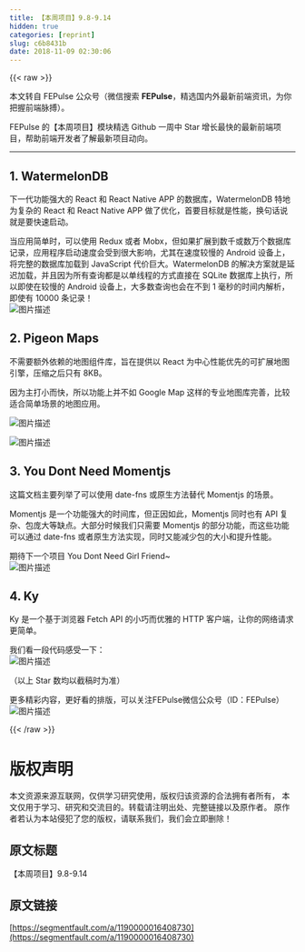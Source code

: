 ```yaml
---
title: 【本周项目】9.8-9.14
hidden: true
categories: [reprint]
slug: c6b8431b
date: 2018-11-09 02:30:06
---
```


{{< raw >}}
<p>&#x672C;&#x6587;&#x8F6C;&#x81EA; FEPulse &#x516C;&#x4F17;&#x53F7;&#xFF08;&#x5FAE;&#x4FE1;&#x641C;&#x7D22; <strong>FEPulse</strong>&#xFF0C;&#x7CBE;&#x9009;&#x56FD;&#x5185;&#x5916;&#x6700;&#x65B0;&#x524D;&#x7AEF;&#x8D44;&#x8BAF;&#xFF0C;&#x4E3A;&#x4F60;&#x628A;&#x63E1;&#x524D;&#x7AEF;&#x8109;&#x640F;&#xFF09;&#x3002;</p><p>FEPulse &#x7684;&#x3010;&#x672C;&#x5468;&#x9879;&#x76EE;&#x3011;&#x6A21;&#x5757;&#x7CBE;&#x9009; Github &#x4E00;&#x5468;&#x4E2D; Star &#x589E;&#x957F;&#x6700;&#x5FEB;&#x7684;&#x6700;&#x65B0;&#x524D;&#x7AEF;&#x9879;&#x76EE;&#xFF0C;&#x5E2E;&#x52A9;&#x524D;&#x7AEF;&#x5F00;&#x53D1;&#x8005;&#x4E86;&#x89E3;&#x6700;&#x65B0;&#x9879;&#x76EE;&#x52A8;&#x5411;&#x3002;</p><hr><h2 id="articleHeader0">1. WatermelonDB</h2><p>&#x4E0B;&#x4E00;&#x4EE3;&#x529F;&#x80FD;&#x5F3A;&#x5927;&#x7684; React &#x548C; React Native APP &#x7684;&#x6570;&#x636E;&#x5E93;&#xFF0C;WatermelonDB &#x7279;&#x5730;&#x4E3A;&#x590D;&#x6742;&#x7684; React &#x548C; React Native APP &#x505A;&#x4E86;&#x4F18;&#x5316;&#xFF0C;&#x9996;&#x8981;&#x76EE;&#x6807;&#x5C31;&#x662F;&#x6027;&#x80FD;&#xFF0C;&#x6362;&#x53E5;&#x8BDD;&#x8BF4;&#x5C31;&#x662F;&#x8981;&#x5FEB;&#x901F;&#x542F;&#x52A8;&#x3002;</p><p>&#x5F53;&#x5E94;&#x7528;&#x7B80;&#x5355;&#x65F6;&#xFF0C;&#x53EF;&#x4EE5;&#x4F7F;&#x7528; Redux &#x6216;&#x8005; Mobx&#xFF0C;&#x4F46;&#x5982;&#x679C;&#x6269;&#x5C55;&#x5230;&#x6570;&#x5343;&#x6216;&#x6570;&#x4E07;&#x4E2A;&#x6570;&#x636E;&#x5E93;&#x8BB0;&#x5F55;&#xFF0C;&#x5E94;&#x7528;&#x7A0B;&#x5E8F;&#x542F;&#x52A8;&#x901F;&#x5EA6;&#x4F1A;&#x53D7;&#x5230;&#x5F88;&#x5927;&#x5F71;&#x54CD;&#xFF0C;&#x5C24;&#x5176;&#x5728;&#x901F;&#x5EA6;&#x8F83;&#x6162;&#x7684; Android &#x8BBE;&#x5907;&#x4E0A;&#xFF0C;&#x5C06;&#x5B8C;&#x6574;&#x7684;&#x6570;&#x636E;&#x5E93;&#x52A0;&#x8F7D;&#x5230; JavaScript &#x4EE3;&#x4EF7;&#x5DE8;&#x5927;&#x3002;WatermelonDB &#x7684;&#x89E3;&#x51B3;&#x65B9;&#x6848;&#x5C31;&#x662F;&#x5EF6;&#x8FDF;&#x52A0;&#x8F7D;&#xFF0C;&#x5E76;&#x4E14;&#x56E0;&#x4E3A;&#x6240;&#x6709;&#x67E5;&#x8BE2;&#x90FD;&#x662F;&#x4EE5;&#x5355;&#x7EBF;&#x7A0B;&#x7684;&#x65B9;&#x5F0F;&#x76F4;&#x63A5;&#x5728; SQLite &#x6570;&#x636E;&#x5E93;&#x4E0A;&#x6267;&#x884C;&#xFF0C;&#x6240;&#x4EE5;&#x5373;&#x4F7F;&#x5728;&#x8F83;&#x6162;&#x7684; Android &#x8BBE;&#x5907;&#x4E0A;&#xFF0C;&#x5927;&#x591A;&#x6570;&#x67E5;&#x8BE2;&#x4E5F;&#x4F1A;&#x5728;&#x4E0D;&#x5230; 1 &#x6BEB;&#x79D2;&#x7684;&#x65F6;&#x95F4;&#x5185;&#x89E3;&#x6790;&#xFF0C;&#x5373;&#x4F7F;&#x6709; 10000 &#x6761;&#x8BB0;&#x5F55;&#xFF01;<br><span class="img-wrap"><img data-src="/img/bVbg0OP?w=1078&amp;h=918" src="https://static.alili.tech/img/bVbg0OP?w=1078&amp;h=918" alt="&#x56FE;&#x7247;&#x63CF;&#x8FF0;" title="&#x56FE;&#x7247;&#x63CF;&#x8FF0;" style="cursor:pointer;display:inline"></span></p><h2 id="articleHeader1">2. Pigeon Maps</h2><p>&#x4E0D;&#x9700;&#x8981;&#x989D;&#x5916;&#x4F9D;&#x8D56;&#x7684;&#x5730;&#x56FE;&#x7EC4;&#x4EF6;&#x5E93;&#xFF0C;&#x65E8;&#x5728;&#x63D0;&#x4F9B;&#x4EE5; React &#x4E3A;&#x4E2D;&#x5FC3;&#x6027;&#x80FD;&#x4F18;&#x5148;&#x7684;&#x53EF;&#x6269;&#x5C55;&#x5730;&#x56FE;&#x5F15;&#x64CE;&#xFF0C;&#x538B;&#x7F29;&#x4E4B;&#x540E;&#x53EA;&#x6709; 8KB&#x3002;</p><p>&#x56E0;&#x4E3A;&#x4E3B;&#x6253;&#x5C0F;&#x800C;&#x5FEB;&#xFF0C;&#x6240;&#x4EE5;&#x529F;&#x80FD;&#x4E0A;&#x5E76;&#x4E0D;&#x5982; Google Map &#x8FD9;&#x6837;&#x7684;&#x4E13;&#x4E1A;&#x5730;&#x56FE;&#x5E93;&#x5B8C;&#x5584;&#xFF0C;&#x6BD4;&#x8F83;&#x9002;&#x5408;&#x7B80;&#x5355;&#x573A;&#x666F;&#x7684;&#x5730;&#x56FE;&#x5E94;&#x7528;&#x3002;</p><p><span class="img-wrap"><img data-src="/img/bVbg0OX?w=480&amp;h=342" src="https://static.alili.tech/img/bVbg0OX?w=480&amp;h=342" alt="&#x56FE;&#x7247;&#x63CF;&#x8FF0;" title="&#x56FE;&#x7247;&#x63CF;&#x8FF0;" style="cursor:pointer;display:inline"></span></p><p><span class="img-wrap"><img data-src="/img/bVbg0OY?w=720&amp;h=400" src="https://static.alili.tech/img/bVbg0OY?w=720&amp;h=400" alt="&#x56FE;&#x7247;&#x63CF;&#x8FF0;" title="&#x56FE;&#x7247;&#x63CF;&#x8FF0;" style="cursor:pointer;display:inline"></span></p><h2 id="articleHeader2">3. You Dont Need Momentjs</h2><p>&#x8FD9;&#x7BC7;&#x6587;&#x6863;&#x4E3B;&#x8981;&#x5217;&#x4E3E;&#x4E86;&#x53EF;&#x4EE5;&#x4F7F;&#x7528; date-fns &#x6216;&#x539F;&#x751F;&#x65B9;&#x6CD5;&#x66FF;&#x4EE3; Momentjs &#x7684;&#x573A;&#x666F;&#x3002;</p><p>Momentjs &#x662F;&#x4E00;&#x4E2A;&#x529F;&#x80FD;&#x5F3A;&#x5927;&#x7684;&#x65F6;&#x95F4;&#x5E93;&#xFF0C;&#x4F46;&#x6B63;&#x56E0;&#x5982;&#x6B64;&#xFF0C;Momentjs &#x540C;&#x65F6;&#x4E5F;&#x6709; API &#x590D;&#x6742;&#x3001;&#x5305;&#x5E9E;&#x5927;&#x7B49;&#x7F3A;&#x70B9;&#x3002;&#x5927;&#x90E8;&#x5206;&#x65F6;&#x5019;&#x6211;&#x4EEC;&#x53EA;&#x9700;&#x8981; Momentjs &#x7684;&#x90E8;&#x5206;&#x529F;&#x80FD;&#xFF0C;&#x800C;&#x8FD9;&#x4E9B;&#x529F;&#x80FD;&#x53EF;&#x4EE5;&#x901A;&#x8FC7; date-fns &#x6216;&#x8005;&#x539F;&#x751F;&#x65B9;&#x6CD5;&#x5B9E;&#x73B0;&#xFF0C;&#x540C;&#x65F6;&#x53C8;&#x80FD;&#x51CF;&#x5C11;&#x5305;&#x7684;&#x5927;&#x5C0F;&#x548C;&#x63D0;&#x5347;&#x6027;&#x80FD;&#x3002;</p><p>&#x671F;&#x5F85;&#x4E0B;&#x4E00;&#x4E2A;&#x9879;&#x76EE; You Dont Need Girl Friend~<br><span class="img-wrap"><img data-src="/img/bVbg0O3?w=1076&amp;h=802" src="https://static.alili.tech/img/bVbg0O3?w=1076&amp;h=802" alt="&#x56FE;&#x7247;&#x63CF;&#x8FF0;" title="&#x56FE;&#x7247;&#x63CF;&#x8FF0;" style="cursor:pointer;display:inline"></span></p><h2 id="articleHeader3">4. Ky</h2><p>Ky &#x662F;&#x4E00;&#x4E2A;&#x57FA;&#x4E8E;&#x6D4F;&#x89C8;&#x5668; Fetch API &#x7684;&#x5C0F;&#x5DE7;&#x800C;&#x4F18;&#x96C5;&#x7684; HTTP &#x5BA2;&#x6237;&#x7AEF;&#xFF0C;&#x8BA9;&#x4F60;&#x7684;&#x7F51;&#x7EDC;&#x8BF7;&#x6C42;&#x66F4;&#x7B80;&#x5355;&#x3002;</p><p>&#x6211;&#x4EEC;&#x770B;&#x4E00;&#x6BB5;&#x4EE3;&#x7801;&#x611F;&#x53D7;&#x4E00;&#x4E0B;&#xFF1A;<br><span class="img-wrap"><img data-src="/img/bVbg0O4?w=1074&amp;h=1464" src="https://static.alili.tech/img/bVbg0O4?w=1074&amp;h=1464" alt="&#x56FE;&#x7247;&#x63CF;&#x8FF0;" title="&#x56FE;&#x7247;&#x63CF;&#x8FF0;" style="cursor:pointer;display:inline"></span></p><p>&#xFF08;&#x4EE5;&#x4E0A; Star &#x6570;&#x5747;&#x4EE5;&#x622A;&#x7A3F;&#x65F6;&#x4E3A;&#x51C6;&#xFF09;</p><p>&#x66F4;&#x591A;&#x7CBE;&#x5F69;&#x5185;&#x5BB9;&#xFF0C;&#x66F4;&#x597D;&#x770B;&#x7684;&#x6392;&#x7248;&#xFF0C;&#x53EF;&#x4EE5;&#x5173;&#x6CE8;FEPulse&#x5FAE;&#x4FE1;&#x516C;&#x4F17;&#x53F7;&#xFF08;ID&#xFF1A;FEPulse&#xFF09;<br><span class="img-wrap"><img data-src="/img/bVbg0Pe?w=1380&amp;h=702" src="https://static.alili.tech/img/bVbg0Pe?w=1380&amp;h=702" alt="&#x56FE;&#x7247;&#x63CF;&#x8FF0;" title="&#x56FE;&#x7247;&#x63CF;&#x8FF0;" style="cursor:pointer;display:inline"></span></p>
{{< /raw >}}

# 版权声明
本文资源来源互联网，仅供学习研究使用，版权归该资源的合法拥有者所有，
本文仅用于学习、研究和交流目的。转载请注明出处、完整链接以及原作者。
原作者若认为本站侵犯了您的版权，请联系我们，我们会立即删除！

## 原文标题
【本周项目】9.8-9.14

## 原文链接
[https://segmentfault.com/a/1190000016408730](https://segmentfault.com/a/1190000016408730)

